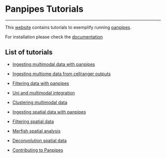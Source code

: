 # Panpipes Tutorials
---------------------

This [website](https://panpipes-tutorials.readthedocs.io/en/latest/) contains tutorials to exemplify running [panpipes](https://panpipes-pipelines.readthedocs.io/en/latest/).

For installation please check the [documentation](https://github.com/DendrouLab/panpipes/blob/main/docs/install.md)


## List of tutorials

- [Ingesting multimodal data with panpipes](https://github.com/DendrouLab/panpipes_reproducibility/blob/main/docs/ingesting_data/Ingesting_data_with_panpipes.md) 
  
- [Ingesting multiome data from cellranger outputs](https://github.com/DendrouLab/panpipes_reproducibility/blob/main/docs/ingesting_multiome/ingesting_mome.md) 
- [Filtering data with panpipes](https://github.com/DendrouLab/panpipes_reproducibility/tree/main/docs/filtering_data/filtering_data_with_panpipes.md)
- [Uni and multimodal integration](https://github.com/DendrouLab/panpipes_reproducibility/tree/main/docs/uni_multi_integration/Integrating_data_with_panpipes.md)
- [Clustering multimodal data](https://github.com/DendrouLab/panpipes_reproducibility/tree/main/docs/clustering/clustering_tutorial.md)
- [Ingesting spatial data with panpipes](https://github.com/DendrouLab/panpipes_reproducibility/blob/main/docs/ingesting_spatial_data/Ingesting_spatialdata_with_panpipes.md) 
- [Filtering spatial data](https://github.com/DendrouLab/panpipes_reproducibility/blob/main/docs/filtering_spatial_data/filtering_spatial_data_with_panpipes.md)
- [Merfish spatial analysis](https://github.com/DendrouLab/panpipes_reproducibility/blob/main/docs/ingesting_processing_merfish_data/merfish_analysis_with_panpipes.md)
- [Deconvolution spatial data](https://github.com/DendrouLab/panpipes_reproducibility/blob/main/docs/deconvolution/deconvoluting_spatial_data_with_panpipes.md)
- [Contributing to Panpipes](https://github.com/DendrouLab/panpipes_reproducibility/blob/main/docs/contributing.md) 




